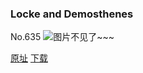 ### Locke and Demosthenes
No.635
![图片不见了~~~](https://imgs.xkcd.com/comics/locke_and_demosthenes.png)

[原址](https://xkcd.com//635) [下载](https://imgs.xkcd.com/comics/locke_and_demosthenes.png)

